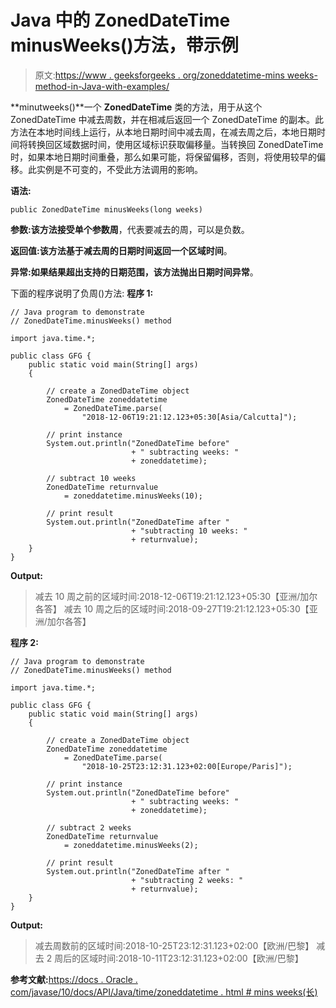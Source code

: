 # Java 中的 ZonedDateTime minusWeeks()方法，带示例

> 原文:[https://www . geeksforgeeks . org/zoneddatetime-mins weeks-method-in-Java-with-examples/](https://www.geeksforgeeks.org/zoneddatetime-minusweeks-method-in-java-with-examples/)

**minutweeks()**一个 **ZonedDateTime** 类的方法，用于从这个 ZonedDateTime 中减去周数，并在相减后返回一个 ZonedDateTime 的副本。此方法在本地时间线上运行，从本地日期时间中减去周，在减去周之后，本地日期时间将转换回区域数据时间，使用区域标识获取偏移量。当转换回 ZonedDateTime 时，如果本地日期时间重叠，那么如果可能，将保留偏移，否则，将使用较早的偏移。此实例是不可变的，不受此方法调用的影响。

**语法:**

```
public ZonedDateTime minusWeeks(long weeks)

```

**参数:**该方法接受单个参数**周**，代表要减去的周，可以是负数。

**返回值:**该方法基于减去周的日期时间返回一个**区域时间**。

**异常:**如果结果超出支持的日期范围，该方法抛出**日期时间异常**。

下面的程序说明了负周()方法:
**程序 1:**

```
// Java program to demonstrate
// ZonedDateTime.minusWeeks() method

import java.time.*;

public class GFG {
    public static void main(String[] args)
    {

        // create a ZonedDateTime object
        ZonedDateTime zoneddatetime
            = ZonedDateTime.parse(
                "2018-12-06T19:21:12.123+05:30[Asia/Calcutta]");

        // print instance
        System.out.println("ZonedDateTime before"
                           + " subtracting weeks: "
                           + zoneddatetime);

        // subtract 10 weeks
        ZonedDateTime returnvalue
            = zoneddatetime.minusWeeks(10);

        // print result
        System.out.println("ZonedDateTime after "
                           + "subtracting 10 weeks: "
                           + returnvalue);
    }
}
```

**Output:**

> 减去 10 周之前的区域时间:2018-12-06T19:21:12.123+05:30【亚洲/加尔各答】
> 减去 10 周之后的区域时间:2018-09-27T19:21:12.123+05:30【亚洲/加尔各答】

**程序 2:**

```
// Java program to demonstrate
// ZonedDateTime.minusWeeks() method

import java.time.*;

public class GFG {
    public static void main(String[] args)
    {

        // create a ZonedDateTime object
        ZonedDateTime zoneddatetime
            = ZonedDateTime.parse(
                "2018-10-25T23:12:31.123+02:00[Europe/Paris]");

        // print instance
        System.out.println("ZonedDateTime before"
                           + " subtracting weeks: "
                           + zoneddatetime);

        // subtract 2 weeks
        ZonedDateTime returnvalue
            = zoneddatetime.minusWeeks(2);

        // print result
        System.out.println("ZonedDateTime after "
                           + "subtracting 2 weeks: "
                           + returnvalue);
    }
}
```

**Output:**

> 减去周数前的区域时间:2018-10-25T23:12:31.123+02:00【欧洲/巴黎】
> 减去 2 周后的区域时间:2018-10-11T23:12:31.123+02:00【欧洲/巴黎】

**参考文献:**[https://docs . Oracle . com/javase/10/docs/API/Java/time/zoneddatetime . html # mins weeks(长)](https://docs.oracle.com/javase/10/docs/api/java/time/ZonedDateTime.html#minusWeeks(long))